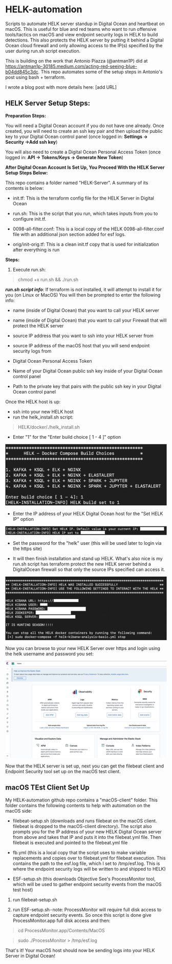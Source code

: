 # HELK-automation
Scripts to automate HELK server standup in Digital Ocean and heartbeat on macOS. This is useful for blue and red teams who want to run offensive tools/tactics on macOS and view endpoint security logs in HELK to build detections. This also protects the HELK server by putting it behind a Digital Ocean cloud firewall and only allowing access to the IP(s) specified by the user during run.sh script execution.

This is building on the work that Antonio Piazza (@antman1P) did at https://antman1p-30185.medium.com/acting-red-seeing-blue-b04dd845c3dc. This repo automates some of the setup steps in Antonio's post using bash + terraform. 

I wrote a blog post with more details here: [add URL]


## HELK Server Setup Steps:
**Preparation Steps:**

You will need a Digital Ocean account if you do not have one already. Once created, you will need to create an ssh key pair and then upload the public key to your Digital Ocean control panel (once logged in: **Settings → Security →Add ssh key**)

You will also need to create a Digital Ocean Personal Access Token (once logged in: **API → Tokens/Keys → Generate New Token**)

**After Digital Ocean Account Is Set Up, You Proceed With the HELK Server Setup Steps Below:**

This repo contains a folder named "HELK-Server". A summary of its contents is below:

- init.tf: This is the terraform config file for the HELK Server in Digital Ocean

- run.sh: This is the script that you run, which takes inputs from you to configure init.tf.

- 0098-all-filter.conf: This is a local copy of the HELK 0098-all-filter.conf file with an additional json section added for esf logs.

- orig/init-orig.tf: This is a clean init.tf copy that is used for initialization after everything is run

**Steps:**
1. Execute run.sh:

> chmod +x run.sh && ./run.sh

***run.sh script info***:
If terraform is not installed, it will attempt to install it for you (on Linux or MacOS)
You will then be prompted to enter the following info:

- name (inside of Digital Ocean) that you want to call your HELK server

- name (inside of Digital Ocean) that you want to call your Firewall that will protect the HELK server

- source IP address that you want to ssh into your HELK server from

- source IP address of the macOS host that you will send endpoint security logs from

- Digital Ocean Personal Access Token

- Name of your Digital Ocean public ssh key inside of your Digital Ocean control panel

- Path to the private key that pairs with the public ssh key in your Digital Ocean control panel

Once the HELK host is up:

- ssh into your new HELK host 
- run the helk_install.sh script:

> HELK/docker/./helk_install.sh

- Enter "1" for the "Enter build choice [ 1 - 4 ]" option

![Image](pic1.png)

- Enter the IP address of your HELK Digital Ocean host for the "Set HELK IP" option

![Image](pic2.png)

- Set the password for the "helk" user (this will be used later to login via the https site)

- It will then finish installation and stand up HELK. What's also nice is my run.sh script has terraform protect the new HELK server behind a DigitalOcean firewall so that only the source IPs specified can access it.

![Image](pic3.png)

Now you can browse to your new HELK Server over https and login using the helk username and password you set:

![Image](pic4.png)

Now that the HELK server is set up, next you can get the filebeat client and Endpoint Security tool set up on the macOS test client.

## macOS TEst Client Set Up

My HELK-automation github repo contains a "macOS-client" folder. This folder contains the following contents to help with automation on the macOS side:

- filebeat-setup.sh (downloads and runs filebeat on the macOS client. filebeat is dropped to the macOS-client directory). The script also prompts you for the IP address of your new HELK Digital Ocean server from above and takes that IP and puts it into the filebeat.yml file. Then filebeat is executed and pointed to the filebeat.yml file

- fb.yml (this is a local copy that the script uses to make variable replacements and copies over to filebeat.yml for filebeat execution. This contains the path to the esf.log file, which I set to /tmp/esf.log. This is where the endpoint security logs will be written to and shipped to HELK)

- ESF-setup.sh (this downloads Objective See's ProcessMonitor tool, which will be used to gather endpoint security events from the macOS test host)

1. run filebeat-setup.sh

2. run ESF-setup.sh - note: ProcessMonitor will require full disk access to capture endpoint security events. So once this script is done give ProcessMonitor.app full disk access and then:

> cd ProcessMonitor.app/Contents/MacOS

> sudo ./ProcessMonitor > /tmp/esf.log

That's it! Your macOS host should now be sending logs into your HELK Server in Digital Ocean!
